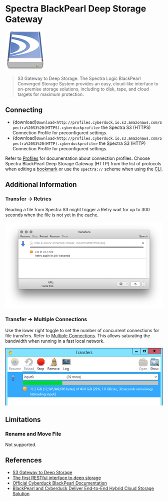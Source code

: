 Spectra BlackPearl Deep Storage Gateway
====

![Spectra Drive Icon](_images/spectra_128x128.png)

> S3 Gateway to Deep Storage. The Spectra Logic BlackPearl Converged Storage System provides an easy, cloud-like interface to on-premise storage solutions, including to disk, tape, and cloud targets for maximum protection.

## Connecting

- {download}`Download<http://profiles.cyberduck.io.s3.amazonaws.com/Spectra%20S3%20(HTTPS).cyberduckprofile>` the Spectra S3 (HTTPS) Connection Profile for preconfigured settings.
- {download}`Download<http://profiles.cyberduck.io.s3.amazonaws.com/Spectra%20S3%20(HTTP).cyberduckprofile>` the Spectra S3 (HTTP) Connection Profile for preconfigured settings.

Refer to [Profiles](../cyberduck/connection.md#connection-profiles) for documentation about connection profiles. Choose Spectra BlackPearl Deep Storage Gateway (HTTP) from the list of protocols when editing a [bookmark](../cyberduck/bookmarks.md) or use the `spectra://` scheme when using the [CLI](../cli/index.md).

## Additional Information

### Transfer → Retries

Reading a file from Spectra S3 might trigger a Retry wait for up to 300 seconds when the file is not yet in the cache.

![Cache Retry](_images/Cache_Retry.png)

### Transfer → Multiple Connections

Use the lower right toggle to set the number of concurrent connections for file transfers. Refer to [Multiple Connections](../cyberduck/transfer.md#connections). This allows saturating the bandwidth when running in a fast local network.

![10GbE Transfer](_images/10GbE_Transfer.png)

## Limitations

### Rename and Move File

Not supported.

## References

- [S3 Gateway to Deep Storage](https://www.spectralogic.com/products/blackpearl/)
- [The first RESTful interface to deep storage](https://www.spectralogic.com/products/spectra-s3/)
- [Official Cyberduck BlackPearl Documentation](https://developer.spectralogic.com/cyberduck/)
- [BlackPearl and Cyberduck Deliver End-to-End Hybrid Cloud Storage Solution](https://edge.spectralogic.com/index.cfm?&fuseaction=home.displayFile&DocID=4839)